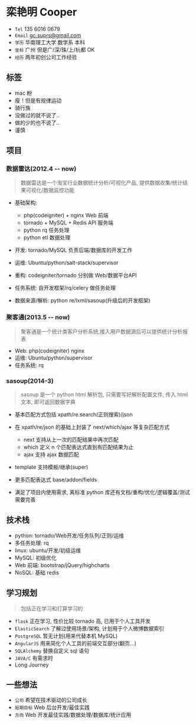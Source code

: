 # 栾艳明 Cooper

+ `Tel` 135 6016 0679
+ `Email` gc.suprs@gmail.com
+ `学历` 华南理工大学 数学系 本科
+ `坐标` 广州 但是广/深/珠/上/杭都 OK
+ `经历` 两年初创公司工作经验

## 标签

+ mac 粉
+ 瘦！但是有规律运动
+ 骑行族
+ 没做过的就不说了..
+ 做的少的也不说了..
+ 谨慎

## 项目

### 数据雷达(2012.4 -- now)

>数据雷达是一个淘宝行业数据统计分析/可视化产品, 提供数据收集/统计结果可视化/数据监控功能

+ 基础架构:

    + php(codeigniter) + nginx Web 前端
    + tornado + MySQL + Redis API 服务端
    + python rq 任务处理
    + python etl 数据处理
+ 开发: tornado/MySQL 负责后端/数据库的开发工作
+ 运维: Ubuntu/python/salt-stack/supervisor
+ 重构: codeigniter/tornado 分别做 Web/数据平台API
+ 任务系统: 自开发框架/rq/celery 做任务处理
+ 数据来源/解析: python re/lxml/sasoup(升级后的开发框架)

### 聚客通(2013.5 -- now)

>聚客通是一个统计类客户分析系统,接入用户数据源后可以提供统计分析报表

+ Web: php(codeigniter) nginx
+ 运维: Ubuntu/python/supervisor
+ 任务系统: rq

### sasoup(2014-3)

>sasoup 是一个 python html 解析包, 只需要写好解析配置文件, 传入 html 文本, 即可返回数据字典

+ 基本匹配方式包括 xpath/re.search(正则搜索)/json
+ 在 xpath/re/json 的基础上封装了 next/which/ajax 等复杂匹配方式

    + next 支持从上一次的匹配结果中再次匹配
    + which 定义 n 个匹配表达式直到有匹配结果为止
    + ajax 支持 ajax 数据匹配
+ template 支持模板/继承(super)
+ 更多匹配表达式 base/addon/fields
+ 满足了项目内使用需求, 离标准 python 库还有文档/重构/优化/逻辑覆盖/测试需要完善

## 技术栈

+ python: tornado/Web开发/任务队列/正则/运维
+ 多任务处理: rq
+ linux: ubuntu/开发/初级运维
+ MySQL: 初级优化
+ Web 前端: bootstrap/jQuery/highcharts
+ NoSQL: 基础 redis

## 学习规划

>包括正在学习和打算学习的

+ `flask` 正在学习, 性价比较 tornado 高, 已用于个人工具开发
+ `ElasticSearch` 了解过使用场景/架构, 计划用于个人微博数据索引
+ `PostgreSQL` 暂无计划(用来代替本机 MySQL)
+ `AngularJS` 用来简化个人工具的前端交互部分(翻页...)
+ `SQLAlchemy` 替换自定义 sql 语句
+ `JAVA/C` 有需求时
+ Long Journey

## 一些想法

+ `公司` 希望在技术驱动的公司成长
+ `短期目标` Web 后台开发/最佳实践
+ `方向` Web 开发最佳实践/数据处理/数据库/统计应用

